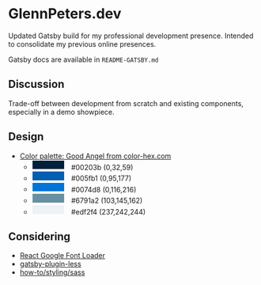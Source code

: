 <h1>GlennPeters.dev</h1>

<p>
    Updated Gatsby build for my professional development presence.  Intended to consolidate my previous online presences.
</p>

<p>
    Gatsby docs are available in <code>README-GATSBY.md</code>
</p>

<h2>Discussion</h2>

<p>
    Trade-off between development from scratch and existing components, especially in a demo showpiece.
</p>

<h2>Design</h2>

<style>
    .swatch {
        display: inline-block;
        height: 1.1rem;
        width: 4rem;
        border: 1px solid white;
        background-color: white;
        margin-right: 0.6rem;
    }

    .swatch.verydarkblue {
        background-color: #00203b;
    }

    .swatch.darkblue {
        background-color: #005fb1;
    }

    .swatch.midblue {
        background-color: #0074d8;
    }

    .swatch.slateblue {
        background-color: #6791a2;
    }

    .swatch.palebluish {
        background-color: #edf2f4;
    }

</style>

<ul>
    <li>
        <a href="https://www.color-hex.com/color-palette/84804">Color palette: Good Angel from color-hex.com</a>
        <ul>
            <li><div class="swatch verydarkblue"></div> 	#00203b	(0,32,59)</li>
            <li><div class="swatch darkblue"></div> 	#005fb1	(0,95,177)</li>
            <li><div class="swatch midblue"></div> 	#0074d8	(0,116,216)</li>
            <li><div class="swatch slateblue"></div> 	#6791a2	(103,145,162)</li>
            <li><div class="swatch palebluish"></div> 	#edf2f4	(237,242,244)</li>
        </ul>
    </li>
</ul>




<h2>Considering</h2>

<ul>
    <li>
        <a href="https://www.npmjs.com/package/react-google-font-loader">React Google Font Loader</a>
    </li>
    <li>
        <a href="https://www.gatsbyjs.com/plugins/gatsby-plugin-less/">gatsby-plugin-less</a>
    </li>
    <li>
        <a href="https://www.gatsbyjs.com/docs/how-to/styling/sass/">how-to/styling/sass</a>
    </li>
</ul> 
